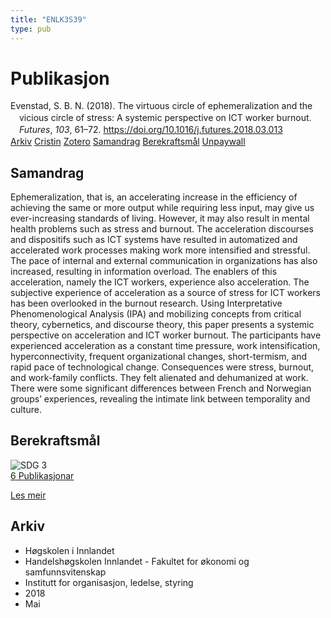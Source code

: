```yaml
---
title: "ENLK3S39"
type: pub
---
```

<h1>Publikasjon</h1>
<article id="csl-bib-container-ENLK3S39" class="csl-bib-container">
  <div class="csl-bib-body" style="line-height: 1.35; padding-left: 1em; text-indent:-1em;">
  <div class="csl-entry">Evenstad, S. B. N. (2018). The virtuous circle of ephemeralization and the vicious circle of stress: A systemic perspective on ICT worker burnout. <i>Futures</i>, <i>103</i>, 61&#x2013;72. <a href="https://doi.org/10.1016/j.futures.2018.03.013">https://doi.org/10.1016/j.futures.2018.03.013</a></div>
</div>
  <div class="csl-bib-buttons">
    <a href="#taxonomy-article-ENLK3S39" class="csl-bib-button">Arkiv</a>
    <a href="https://app.cristin.no/results/show.jsf?id=1587320" alt="Cristin URL" class="csl-bib-button">Cristin</a>
    <a href="http://zotero.org/groups/5402882/items/ENLK3S39" alt="Zotero URL" class="csl-bib-button">Zotero</a>
    <a href="#abstract-article-ENLK3S39" class="csl-bib-button">Samandrag</a>
    <a href="#sdg-article-ENLK3S39" class="csl-bib-button">Berekraftsmål</a>
    <a href="https://doi.org/10.1016/j.futures.2018.03.013" class="csl-bib-button">Unpaywall</a>
  </div>
  <div id="csl-bib-meta-container-ENLK3S39"></div>
</article>
<div id="csl-bib-meta-ENLK3S39" class="csl-bib-meta">
  <article id="abstract-article-ENLK3S39" class="abstract-article">
    <h1>Samandrag</h1>
    Ephemeralization, that is, an accelerating increase in the efficiency of achieving the same or more output while requiring less input, may give us ever-increasing standards of living. However, it may also result in mental health problems such as stress and burnout. The acceleration discourses and dispositifs such as ICT systems have resulted in automatized and accelerated work processes making work more intensified and stressful. The pace of internal and external communication in organizations has also increased, resulting in information overload. The enablers of this acceleration, namely the ICT workers, experience also acceleration. The subjective experience of acceleration as a source of stress for ICT workers has been overlooked in the burnout research. Using Interpretative Phenomenological Analysis (IPA) and mobilizing concepts from critical theory, cybernetics, and discourse theory, this paper presents a systemic perspective on acceleration and ICT worker burnout. The participants have experienced acceleration as a constant time pressure, work intensification, hyperconnectivity, frequent organizational changes, short-termism, and rapid pace of technological change. Consequences were stress, burnout, and work-family conflicts. They felt alienated and dehumanized at work. There were some significant differences between French and Norwegian groups’ experiences, revealing the intimate link between temporality and culture.
  </article>
  <article id="sdg-article-ENLK3S39" class="sdg-article">
    <h1>Berekraftsmål</h1>
    <div class="sdg-container"><div id="sdg3" class="sdg"> <img src="{{< params subfolder >}}images/sdg/sdg03_no.png" class="image" alt="SDG 3"> <div class="sdg-overlay"> <a href="{{< params subfolder >}}no/archive/?sdg=3#archive" class="sdg-publication-count"><span>6</span> Publikasjonar</a> <p><a href="NA" class="sdg-read-more">Les meir</a></p> </div> </div></div>
  </article>
  <article id="taxonomy-article-ENLK3S39" class="taxonomy-article">
    <h1>Arkiv</h1>
    <ul>
      <li>Høgskolen i Innlandet</li>
      <li>Handelshøgskolen Innlandet - Fakultet for økonomi og samfunnsvitenskap</li>
      <li>Institutt for organisasjon, ledelse, styring</li>
      <li>2018</li>
      <li>Mai</li>
    </ul>
  </article>
</div>

